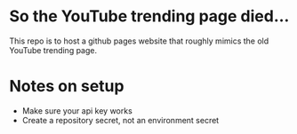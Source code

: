 # So the YouTube trending page died...

This repo is to host a github pages website that roughly mimics the old YouTube trending page.


# Notes on setup

- Make sure your api key works
- Create a repository secret, not an environment secret

